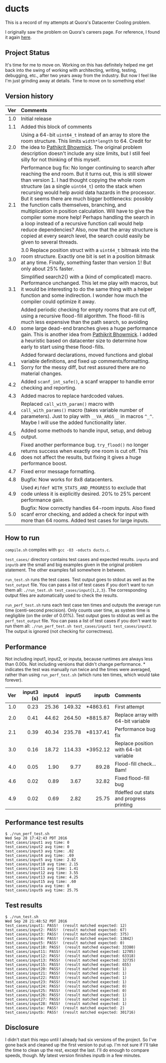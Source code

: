 # ducts
This is a record of my attempts at Quora's Datacenter Cooling problem.

I originally saw the problem on Quora's careers page.
For reference, I found it again [here](http://www.businessinsider.com/heres-the-test-you-have-to-pass-to-work-at-quora-silicon-valleys-hot-new-86-million-startup-2010-4).


## Project Status
It's time for me to move on.  Working on this has definitely helped me get back into the swing of working with architecting, writing, testing, debugging, etc., after two years away from the industry.  But now I feel like I'm just grinding away at details.  Time to move on to something else!


## Version history
| Ver | Comments
|----:| :----
| 1.0 | Initial release
| 1.1 | Added this block of comments
| 2.0 | Using a 64-bit `uint64_t` instead of an array to store the room structure. This limits `width*length` to 64. Credit for the idea to [Pathikrit Bhowmick](https://github.com/pathikrit/Quora-Challenges/). The original problem description doesn't include any size limits, but I still feel silly for not thinking of this myself.
| 2.1 | Performance bug fix: No longer continuing to search after reaching the end room.  But it turns out, this is still slower than version 1.  I had thought copying the whole room structure (as a single `uint64_t`) onto the stack when recursing would help avoid data hazards in the processor.  But it seems there are much bigger bottlenecks: possibly the function calls themselves, branching, and multiplication in position calculation.  Will have to give the compiler some more help!  Perhaps handling the search in a loop instead of a recursive function call would help reduce dependencies?  Also, now that the array structure is copied at every search level, the search could easily be given to several threads.
| 3.0 | 3.0 Replace position struct with a `uint64_t` bitmask into the room structure. Exactly one bit is set in a position bitmask at any time. Finally, something faster than version 1! But only about 25% faster.
| 3.1 | Simplified search2() with a (kind of complicated) macro. Performance unchanged. This let me play with macros, but it would be interesting to do the same thing with a helper function and some indirection. I wonder how much the compiler could optimize it away.
| 4.0 | Added periodic checking for empty rooms that are cut off, using a recursive flood-fill algorithm. The flood-fill is *much* less expensive than the path search, so avoiding some large dead-end branches gives a huge performance gain. This is another idea from [Pathikrit Bhowmick](https://github.com/pathikrit/Quora-Challenges/). I added a heuristic based on datacenter size to determine how early to start using these flood-fills.
| 4.1 | Added forward declarations, moved functions and global variable definitions, and fixed up comments/formatting.  Sorry for the messy diff, but rest assured there are no material changes.
| 4.2 | Added `scanf_int_safe()`, a scanf wrapper to handle error checking and reporting.
| 4.3 | Added macros to replace hardcoded values.
| 4.4 | Replaced `call_with_param()` macro with `call_with_params()` macro (takes variable number of parameters).  Just to play with `__VA_ARGS__` in macros `^_^`.  Maybe I will use the added functionality later.
| 4.5 | Added some methods to handle input, setup, and debug output.
| 4.6 | Fixed another performance bug. `try_flood()` no longer returns success when exactly one room is cut off. This does not affect the results, but fixing it gives a huge performance boost.
| 4.7 | Fixed error message formatting.
| 4.8 | Bugfix: Now works for 8x8 datacenters.
| 4.9 | Used `#ifdef WITH_STATS_AND_PROGRESS` to exclude that code unless it is explicitly desired.  20% to 25% percent performance gain.
| 5.0 | Bugfix: Now correctly handles 64-room inputs. Also fixed scanf error checking, and added a check for input with more than 64 rooms.  Added test cases for large inputs.



## How to run
`compile.sh` compiles with `gcc -O3 -oducts ducts.c`.

`test_cases/` directory contains test cases and expected results.  `inputa` and `inputb` are the small and big examples given in the original problem statement.  The other examples fall somewhere in between.

`run_test.sh` runs the test cases.  Test output goes to stdout as well as the `test_output` file.  You can pass a list of test cases if you don't want to run them all: `./run_test.sh test_cases/input{1,2,3}`.  The corresponding output files are automatically used to check the results.

`run_perf_test.sh` runs each test case ten times and outputs the average run time (centi-second precision).  Only counts user time, as system time is negligible (on the order of 0.01%).  Test output goes to stdout as well as the `perf_test_output` file.  You can pass a list of test cases if you don't want to run them all: `./run_perf_test.sh test_cases/input1 test_cases/input2`.  The output is ignored (not checking for correctness).


## Performance
Not including input1, input2, or inputa, because runtimes are always less than 0.00s.
Not including versions that didn't change performance.
\* indicates the test was manually run twice and the times were averaged, rather than
using `run_perf_test.sh` (which runs ten times, which would take forever).

| Ver | input3 (s) | input4 | input5 | inputb    | Comments
|----:|-----------:|-------:|-------:|----------:|:--------
| 1.0 |       0.23 |  25.36 | 149.32 | \*4863.61 | First attempt
| 2.0 |       0.41 |  44.62 | 264.50 | \*8815.87 | Replace array with 64-bit variable
| 2.1 |       0.39 |  40.34 | 235.78 | \*8137.41 | Performance bug fix
| 3.0 |       0.16 |  18.72 | 114.33 | \*3952.12 | Replace position with 64-bit variable
| 4.0 |       0.05 |   1.90 |   9.77 |     89.28 | Flood-fill check... Bam!
| 4.6 |       0.02 |   0.89 |   3.67 |     32.82 | Fixed flood-fill bug
| 4.9 |       0.02 |   0.69 |   2.82 |     25.75 | Ifdeffed out stats and progress printing

## Performance test results
```
$ ./run_perf_test.sh
Wed Sep 28 17:42:43 PDT 2016
test_cases/input1 avg time: 0
test_cases/input2 avg time: 0
test_cases/input3 avg time: .02
test_cases/input4 avg time: .69
test_cases/input5 avg time: 2.82
test_cases/input10 avg time: 2.15
test_cases/input11 avg time: 1.41
test_cases/input12 avg time: 3.55
test_cases/input13 avg time: 4.25
test_cases/input15 avg time: .60
test_cases/inputa avg time: 0
test_cases/inputb avg time: 25.75
```


## Test results
```
$ ./run_test.sh 
Wed Sep 28 21:48:52 PDT 2016
test_cases/input1: PASS!  (result matched expected: 12)
test_cases/input2: PASS!  (result matched expected: 67)
test_cases/input3: PASS!  (result matched expected: 375)
test_cases/input4: PASS!  (result matched expected: 13842)
test_cases/input5: PASS!  (result matched expected: 0)
test_cases/input10: PASS!  (result matched expected: 33380)
test_cases/input11: PASS!  (result matched expected: 12705)
test_cases/input12: PASS!  (result matched expected: 63318)
test_cases/input13: PASS!  (result matched expected: 32735)
test_cases/input15: PASS!  (result matched expected: 655)
test_cases/input20: PASS!  (result matched expected: 1)
test_cases/input21: PASS!  (result matched expected: 1)
test_cases/input22: PASS!  (result matched expected: 1)
test_cases/input23: PASS!  (result matched expected: 1)
test_cases/input24: PASS!  (result matched expected: 0)
test_cases/input25: PASS!  (result matched expected: 0)
test_cases/input26: PASS!  (result matched expected: 1)
test_cases/input27: PASS!  (result matched expected: 1)
test_cases/input28: PASS!  (result matched expected: 1)
test_cases/inputa: PASS!  (result matched expected: 2)
test_cases/inputb: PASS!  (result matched expected: 301716)
```


## Disclosure
I didn't start this repo until I already had six versions of the project.  So I've gone back and cleaned up the first version to put up.  I'm not sure if I'll take the time to clean up the rest, except the last.  I'll do enough to compare speeds, though.  My latest version finishes inputb in a few minutes.

